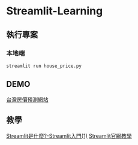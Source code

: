 # Streamlit-Learning

## 執行專案

### 本地端
```
streamlit run house_price.py       
```

## DEMO

[台灣房價預測網站](https://share.streamlit.io/cobra30621/streamlit-learning/main/uber_pickups.py)


## 教學

[Streamlit是什麼?-Streamlit入門(1)](https://medium.com/@yt.chen/%E6%A9%9F%E5%99%A8%E5%AD%B8%E7%BF%92-%E8%B3%87%E6%96%99%E7%A7%91%E5%AD%B8%E6%A1%86%E6%9E%B6%E6%87%89%E7%94%A8-streamlit%E5%85%A5%E9%96%80-1-d07478cd4d8)
[Streamlit官網教學](https://docs.streamlit.io/library/get-started) 

